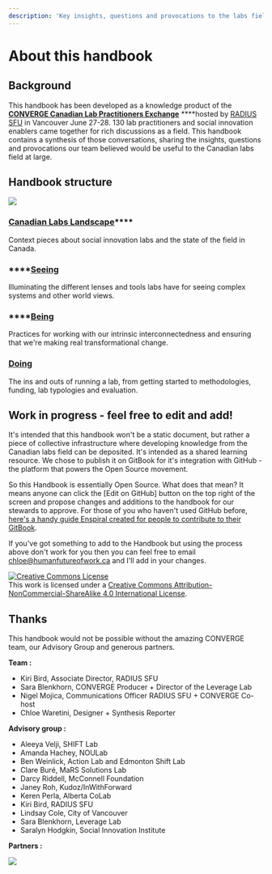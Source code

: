 ```yaml
---
description: 'Key insights, questions and provocations to the labs field in Canada'
---
```


# About this handbook

## Background

This handbook has been developed as a knowledge product of the [**CONVERGE Canadian Lab Practitioners Exchange**](https://radiussfu.com/converge-canadian-lab-practitioners-exchange/) ****hosted by [RADIUS SFU](https://radiussfu.com/) in Vancouver June 27-28. 130 lab practitioners and social innovation enablers came together for rich discussions as a field. This handbook contains a synthesis of those conversations, sharing the insights, questions and provocations our team believed would be useful to the Canadian labs field at large.

## Handbook structure

![](https://lh4.googleusercontent.com/jXBMF-xnmgz30Xm1Enxp5bnk7GkQLEbGMJQHTXIoWI1w2wETOmfUy5n6D6OiumKd7CFteFBm3VCe96-r5qhEXD5lD4p2U6UKWNRM0BNqIy6LipJ5FhX2HRROBTODPpOoRG98dNST)

### [**Canadian Labs Landscape**](labs-landscape/)\*\*\*\*

Context pieces about social innovation labs and the state of the field in Canada.

### \*\*\*\*[**Seeing**](seeing/)

Illuminating the different lenses and tools labs have for seeing complex systems and other world views.

### \*\*\*\*[**Being**](being/)

Practices for working with our intrinsic interconnectedness and ensuring that we're making real transformational change.

### [Doing](doing/)

The ins and outs of running a lab, from getting started to methodologies, funding, lab typologies and evaluation.

## Work in progress - feel free to edit and add!

It's intended that this handbook won't be a static document, but rather a piece of collective infrastructure where developing knowledge from the Canadian labs field can be deposited. It's intended as a shared learning resource. We chose to publish it on GitBook for it's integration with GitHub - the platform that powers the Open Source movement. 

So this Handbook is essentially Open Source. What does that mean? It means anyone can click the \[Edit on GitHub\] button on the top right of the screen and propose changes and additions to the handbook for our stewards to approve. For those of you who haven't used GitHub before, [here's a handy guide Enspiral created for people to contribute to their GitBook](https://handbook.enspiral.com/guides/contributing.html). 

If you've got something to add to the Handbook but using the process above don't work for you then you can feel free to email [chloe@humanfutureofwork.ca](mailto://chloe@humanfutureofwork.ca) and I'll add in your changes.

[![Creative Commons License](https://i.creativecommons.org/l/by-nc-sa/4.0/88x31.png)](http://creativecommons.org/licenses/by-nc-sa/4.0/)  
This work is licensed under a [Creative Commons Attribution-NonCommercial-ShareAlike 4.0 International License](http://creativecommons.org/licenses/by-nc-sa/4.0/).

## Thanks

This handbook would not be possible without the amazing CONVERGE team, our Advisory Group and generous partners.

**Team :**

* Kiri Bird, Associate Director, RADIUS SFU
* Sara Blenkhorn, CONVERGE Producer + Director of the Leverage Lab
* Nigel Mojica, Communications Officer RADIUS SFU + CONVERGE Co-host
* Chloe Waretini, Designer + Synthesis Reporter

**Advisory group :**

* Aleeya Velji, SHIFT Lab
* Amanda Hachey, NOULab
* Ben Weinlick, Action Lab and Edmonton Shift Lab
* Clare Buré, MaRS Solutions Lab
* Darcy Riddell, McConnell Foundation
* Janey Roh, Kudoz/InWithForward
* Keren Perla, Alberta CoLab
* Kiri Bird, RADIUS SFU
* Lindsay Cole, City of Vancouver
* Sara Blenkhorn, Leverage Lab
* Saralyn Hodgkin, Social Innovation Institute

**Partners :**

![](https://lh6.googleusercontent.com/GJR9tDNNsNlLrMuphGrsZ9iMMS_B_PFi53UTJilwz-HFIpmpbtOUnlR3K4ER7Bx9_os49zmF7q_zKkcaWEYBGf6Gy97udcNY8mIP9d9zvyBkCzzStTthBO5-N3Kzt6r_vNYNZdq0)



